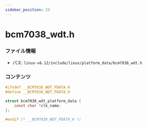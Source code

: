 ```yaml
---
sidebar_position: 23
---
```

# bcm7038_wdt.h

### ファイル情報

- パス: `linux-v6.12/include/linux/platform_data/bcm7038_wdt.h`

### コンテンツ

```h
#ifndef __BCM7038_WDT_PDATA_H
#define __BCM7038_WDT_PDATA_H

struct bcm7038_wdt_platform_data {
	const char *clk_name;
};

#endif /* __BCM7038_WDT_PDATA_H */

```
